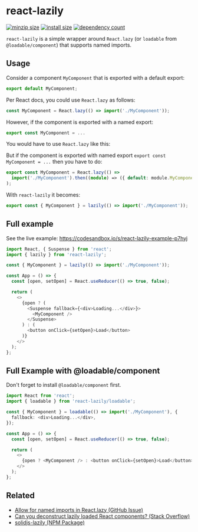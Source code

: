 # react-lazily

[![minzip size](https://badgen.deno.dev/bundlephobia/minzip/react-lazily)](https://bundlephobia.com/result?p=react-lazily)
[![install size](https://badgen.deno.dev/packagephobia/install/react-lazily)](https://packagephobia.com/result?p=react-lazily)
[![dependency count](https://badgen.deno.dev/bundlephobia/dependency-count/react-lazily)](https://bundlephobia.com/result?p=react-lazily)

`react-lazily` is a simple wrapper around `React.lazy` (or `loadable` from `@loadable/component`) that supports named imports.

## Usage

Consider a component `MyComponent` that is exported with a default export:

```ts
export default MyComponent;
```

Per React docs, you could use `React.lazy` as follows:

```ts
const MyComponent = React.lazy(() => import('./MyComponent'));
```

However, if the component is exported with a named export:

```ts
export const MyComponent = ...
```

You would have to use `React.lazy` like this:



But if the component is exported with named export `export const MyComponent = ...` then you have to do:

```ts
export const MyComponent = React.lazy(() =>
  import('./MyComponent').then((module) => ({ default: module.MyComponent }))
);
```

With `react-lazily` it becomes:

```ts
export const { MyComponent } = lazily(() => import('./MyComponent'));
```

## Full example

See the live example: https://codesandbox.io/s/react-lazily-example-p7hyj

```ts
import React, { Suspense } from 'react';
import { lazily } from 'react-lazily';

const { MyComponent } = lazily(() => import('./MyComponent'));

const App = () => {
  const [open, setOpen] = React.useReducer(() => true, false);

  return (
    <>
      {open ? (
        <Suspense fallback={<div>Loading...</div>}>
          <MyComponent />
        </Suspense>
      ) : (
        <button onClick={setOpen}>Load</button>
      )}
    </>
  );
};
```

## Full Example with @loadable/component

Don't forget to install `@loadable/component` first.

```ts
import React from 'react';
import { loadable } from 'react-lazily/loadable';

const { MyComponent } = loadable(() => import('./MyComponent'), {
  fallback: <div>Loading...</div>,
});

const App = () => {
  const [open, setOpen] = React.useReducer(() => true, false);

  return (
    <>
      {open ? <MyComponent /> : <button onClick={setOpen}>Load</button>}
    </>
  );
};
```

## Related

- [Allow for named imports in React.lazy (GitHub Issue)](https://github.com/facebook/react/issues/14603#issuecomment-726551598)
- [Can you deconstruct lazily loaded React components? (Stack Overflow)](https://stackoverflow.com/a/61879800/74167)
- [solidjs-lazily (NPM Package)](https://www.npmjs.com/package/solidjs-lazily)
